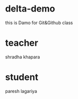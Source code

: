 # delta-demo
this is Damo for Git&amp;Github class

# teacher
shradha khapara 

# student 
paresh lagariya
